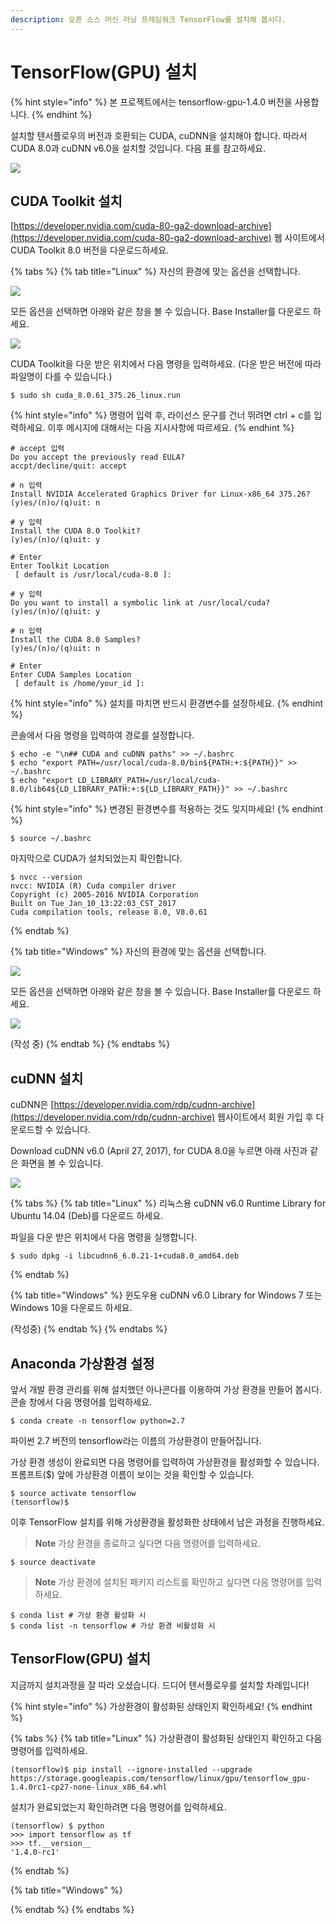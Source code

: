 ```yaml
---
description: 오픈 소스 머신 러닝 프레임워크 TensorFlow를 설치해 봅시다.
---
```


# TensorFlow\(GPU\) 설치

{% hint style="info" %}
본 프로젝트에서는 tensorflow-gpu-1.4.0 버전을 사용합니다.
{% endhint %}

설치할 텐서플로우의 버전과 호환되는 CUDA, cuDNN을 설치해야 합니다. 따라서 CUDA 8.0과 cuDNN v6.0을 설치할 것입니다. 다음 표를 참고하세요.

![](../.gitbook/assets/tensorflow-cuda.png)

## CUDA Toolkit 설치

[https://developer.nvidia.com/cuda-80-ga2-download-archive](https://developer.nvidia.com/cuda-80-ga2-download-archive) 웹 사이트에서 CUDA Toolkit 8.0 버전을 다운로드하세요.

{% tabs %}
{% tab title="Linux" %}
자신의 환경에 맞는 옵션을 선택합니다.

![](../.gitbook/assets/cuda_toolkit-003.png)



모든 옵션을 선택하면 아래와 같은 창을 볼 수 있습니다. Base Installer를 다운로드 하세요.

![](../.gitbook/assets/cuda_toolkit-004.png)



CUDA Toolkit을 다운 받은 위치에서 다음 명령을 입력하세요. \(다운 받은 버전에 따라 파일명이 다를 수 있습니다.\)

```text
$ sudo sh cuda_8.0.61_375.26_linux.run
```



{% hint style="info" %}
명령어 입력 후, 라이선스 문구를 건너 뛰려면 ctrl + c를 입력하세요. 이후 메시지에 대해서는 다음 지시사항에 따르세요.
{% endhint %}

```text
# accept 입력
Do you accept the previously read EULA?
accpt/decline/quit: accept

# n 입력
Install NVIDIA Accelerated Graphics Driver for Linux-x86_64 375.26?
(y)es/(n)o/(q)uit: n

# y 입력
Install the CUDA 8.0 Toolkit?
(y)es/(n)o/(q)uit: y

# Enter
Enter Toolkit Location
 [ default is /usr/local/cuda-8.0 ]:

# y 입력
Do you want to install a symbolic link at /usr/local/cuda?
(y)es/(n)o/(q)uit: y

# n 입력
Install the CUDA 8.0 Samples?
(y)es/(n)o/(q)uit: n

# Enter
Enter CUDA Samples Location
 [ default is /home/your_id ]:
```



{% hint style="info" %}
설치를 마치면 반드시 환경변수를 설정하세요.
{% endhint %}

콘솔에서 다음 명령을 입력하여 경로를 설정합니다.

```text
$ echo -e "\n## CUDA and cuDNN paths" >> ~/.bashrc
$ echo "export PATH=/usr/local/cuda-8.0/bin${PATH:+:${PATH}}" >> ~/.bashrc
$ echo "export LD_LIBRARY_PATH=/usr/local/cuda-8.0/lib64${LD_LIBRARY_PATH:+:${LD_LIBRARY_PATH}}" >> ~/.bashrc
```



{% hint style="info" %}
변경된 환경변수를 적용하는 것도 잊지마세요!
{% endhint %}

```text
$ source ~/.bashrc
```



마지막으로 CUDA가 설치되었는지 확인합니다.

```text
$ nvcc --version
nvcc: NVIDIA (R) Cuda compiler driver
Copyright (c) 2005-2016 NVIDIA Corporation
Built on Tue_Jan_10_13:22:03_CST_2017
Cuda compilation tools, release 8.0, V8.0.61
```
{% endtab %}

{% tab title="Windows" %}
자신의 환경에 맞는 옵션을 선택합니다.

![](../.gitbook/assets/cuda_toolkit-001.png)



모든 옵션을 선택하면 아래와 같은 창을 볼 수 있습니다. Base Installer를 다운로드 하세요.

![](../.gitbook/assets/cuda_toolkit-002.png)

\(작성 중\)
{% endtab %}
{% endtabs %}

## cuDNN 설치

cuDNN은 [https://developer.nvidia.com/rdp/cudnn-archive](https://developer.nvidia.com/rdp/cudnn-archive) 웹사이트에서 회원 가입 후 다운로드할 수 있습니다.

Download cuDNN v6.0 \(April 27, 2017\), for CUDA 8.0을 누르면 아래 사진과 같은 화면을 볼 수 있습니다.

![](../.gitbook/assets/cudnn%20%281%29.png)

{% tabs %}
{% tab title="Linux" %}
리눅스용 cuDNN v6.0 Runtime Library for Ubuntu 14.04 \(Deb\)를 다운로드 하세요.



파일을 다운 받은 위치에서 다음 명령을 실행합니다.

```text
$ sudo dpkg -i libcudnn6_6.0.21-1+cuda8.0_amd64.deb
```
{% endtab %}

{% tab title="Windows" %}
윈도우용 cuDNN v6.0 Library for Windows 7 또는 Windows 10을 다운로드 하세요.

\(작성중\)
{% endtab %}
{% endtabs %}

## Anaconda 가상환경 설정

앞서 개발 환경 관리를 위해 설치했던 아나콘다를 이용하여 가상 환경을 만들어 봅시다. 콘솔 창에서 다음 명령어를 입력하세요. 

```text
$ conda create -n tensorflow python=2.7
```

파이썬 2.7 버전의 tensorflow라는 이름의 가상환경이 만들어집니다.



가상 환경 생성이 완료되면 다음 명령어를 입력하여 가상환경을 활성화할 수 있습니다. 프롬프트\($\) 앞에 가상환경 이름이 보이는 것을 확인할 수 있습니다.

```text
$ source activate tensorflow
(tensorflow)$
```

이후 TensorFlow 설치를 위해 가상환경을 활성화한 상태에서 남은 과정을 진행하세요.



> **Note** 가상 환경을 종료하고 싶다면 다음 명령어를 입력하세요.

```text
$ source deactivate
```



> **Note** 가상 환경에 설치된 패키지 리스트를 확인하고 싶다면 다음 명령어를 입력하세요.

```text
$ conda list # 가상 환경 활성화 시
$ conda list -n tensorflow # 가상 환경 비활성화 시
```

## TensorFlow\(GPU\) 설치

지금까지 설치과정을 잘 따라 오셨습니다. 드디어 텐서플로우를 설치할 차례입니다!

{% hint style="info" %}
가상환경이 활성화된 상태인지 확인하세요!
{% endhint %}

{% tabs %}
{% tab title="Linux" %}
가상환경이 활성화된 상태인지 확인하고 다음 명령어를 입력하세요.

```text
(tensorflow)$ pip install --ignore-installed --upgrade https://storage.googleapis.com/tensorflow/linux/gpu/tensorflow_gpu-1.4.0rc1-cp27-none-linux_x86_64.whl
```



설치가 완료되었는지 확인하려면 다음 명령어를 입력하세요.

```text
(tensorflow) $ python
>>> import tensorflow as tf
>>> tf.__version__
'1.4.0-rc1'
```
{% endtab %}

{% tab title="Windows" %}

{% endtab %}
{% endtabs %}

